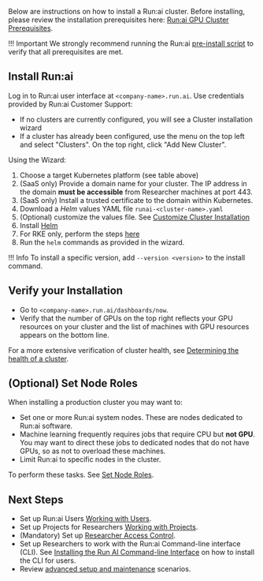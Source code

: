 Below are instructions on how to install a Run:ai cluster. Before installing, please review the installation prerequisites here: [Run:ai GPU Cluster Prerequisites](cluster-prerequisites.md). 


!!! Important
    We strongly recommend running the Run:ai [pre-install script](cluster-prerequisites.md) to verify that all prerequisites are met. 

## Install Run:ai

Log in to Run:ai user interface at `<company-name>.run.ai`. Use credentials provided by Run:ai Customer Support:

*   If no clusters are currently configured, you will see a Cluster installation wizard
*   If a cluster has already been configured, use the menu on the top left and select "Clusters". On the top right, click "Add New Cluster". 

Using the Wizard:

1. Choose a target Kubernetes platform (see table above)
2. (SaaS only) Provide a domain name for your cluster. The IP address in the domain __must be accessible__ from Researcher machines at port 443.
3. (SaaS only) Install a trusted certificate to the domain within Kubernetes. 
4. Download a _Helm_ values YAML file ``runai-<cluster-name>.yaml``
5. (Optional) customize the values file. See [Customize Cluster Installation](customize-cluster-install.md)
6. Install [Helm](https://helm.sh/docs/intro/install/)
7. For RKE only, perform the steps [here](./customize-cluster-install.md#rke-specific-setup)
8. Run the `helm` commands as provided in the wizard. 

!!! Info
    To install a specific version, add `--version <version>` to the install command.

## Verify your Installation

*   Go to `<company-name>.run.ai/dashboards/now`.
*   Verify that the number of GPUs on the top right reflects your GPU resources on your cluster and the list of machines with GPU resources appears on the bottom line.

For a more extensive verification of cluster health, see [Determining the health of a cluster](../cluster-troubleshooting/#determining-the-health-of-a-runai-cluster).

## (Optional) Set Node Roles

When installing a production cluster you may want to:

* Set one or more Run:ai system nodes. These are nodes dedicated to Run:ai software. 
* Machine learning frequently requires jobs that require CPU but __not GPU__. You may want to direct these jobs to dedicated nodes that do not have GPUs, so as not to overload these machines. 
* Limit Run:ai to specific nodes in the cluster. 

To perform these tasks. See [Set Node Roles](../config/node-roles.md).

## Next Steps

* Set up Run:ai Users [Working with Users](../../admin-ui-setup/admin-ui-users.md).
* Set up Projects for Researchers [Working with Projects](../../admin-ui-setup/project-setup.md).
* (Mandatory) Set up [Researcher Access Control](../authentication/researcher-authentication.md).
* Set up Researchers to work with the Run:ai Command-line interface (CLI). See  [Installing the Run AI Command-line Interface](../../researcher-setup/cli-install.md) on how to install the CLI for users.
* Review [advanced setup and maintenance](../config/overview.md) scenarios.
